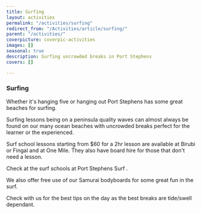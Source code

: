 ```yaml
---
title: Surfing
layout: activities
permalink: "/activities/surfing"
redirect_from: "/Activities/article/surfing/"
parent: "/activities/"
coverpicture: coverpic-activities
images: []
seasonal: true
description: Surfing uncrowded breaks in Port Stephens
covers: []

---
```

### Surfing

Whether it's hanging five or hanging out Port Stephens has some great beaches for surfing.

Surfing lessons being on a peninsula quality waves can almost always be found on our many ocean beaches with uncrowded breaks perfect for the learner or the experienced.

Surf school lessons starting from $60 for a 2hr lesson are available at Birubi or Fingal and at One Mile. They also have board hire for those that don't need a lesson.

Check at the surf schools at Port Stephens Surf .

We also offer free use of our Samurai bodyboards for some great fun in the surf.

Check with us for the best tips on the day as the best breaks are tide/swell dependant.